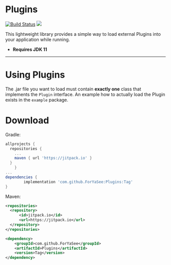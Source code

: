# Plugins
[![Build Status](https://travis-ci.com/ForYaSee/Plugins.svg?branch=master)](https://travis-ci.com/ForYaSee/Plugins)
[![](https://jitpack.io/v/ForYaSee/Plugins.svg)](https://jitpack.io/#ForYaSee/Plugins)

This lightweight library provides a simple way to load external Plugins into your application while running.

+ **Requires JDK 11**

---

# Using Plugins
The .jar file you want to load must contain **exactly one** class that implements the `Plugin` interface.
An example how to actually load the Plugin exists in the `example` package.

# Download

Gradle:
```gradle
allprojects {
  repositories {
    ...
    maven { url 'https://jitpack.io' }
  }
	}
...
dependencies {
        implementation 'com.github.ForYaSee:Plugins:Tag'
}
```

Maven:
```xml
<repositories>
  <repository>
      <id>jitpack.io</id>
      <url>https://jitpack.io</url>
  </repository>
</repositories>

<dependency>
    <groupId>com.github.ForYaSee</groupId>
    <artifactId>Plugins</artifactId>
    <version>Tag</version>
</dependency>
```
